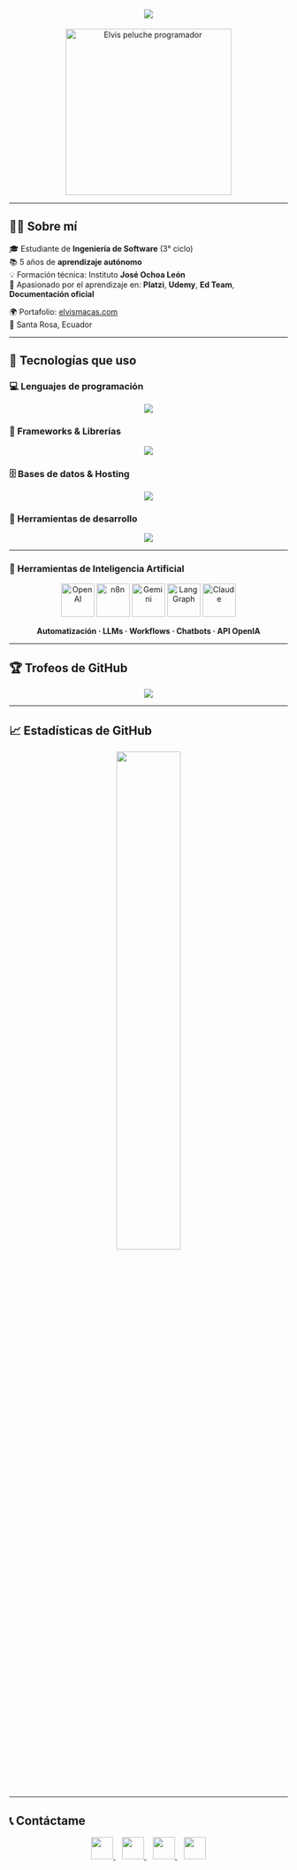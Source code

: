 <!-- Encabezado de bienvenida con animación -->
<h1 align="center">
  <img src="https://readme-typing-svg.demolab.com/?font=Fira+Code&size=25&pause=1000&center=true&vCenter=true&width=700&lines=Hola%2C+soy+Elvis+Macas;Desarrollador+de+Software+Full+Stack;Apasionado+por+el+aprendizaje+constante;Bienvenido+a+mi+GitHub!+💻" />
</h1>

<!-- Imagen tipo peluche -->
<p align="center">
  <img src="https://res.cloudinary.com/dtip3fys3/image/upload/v1743821327/fhia3i2h7puufrogxdii.png" width="300" alt="Elvis peluche programador" />
</p>

---

## 👨‍💻 Sobre mí

🎓 Estudiante de **Ingeniería de Software** (3° ciclo)  
📚 5 años de **aprendizaje autónomo**  
💡 Formación técnica: Instituto **José Ochoa León**  
🧠 Apasionado por el aprendizaje en: **Platzi**, **Udemy**, **Ed Team**, **Documentación oficial**  

🌍 Portafolio: [elvismacas.com](https://elvismacas.com)  
📍 Santa Rosa, Ecuador  

---

## 🚀 Tecnologías que uso

### 💻 Lenguajes de programación

<p align="center">
  <img src="https://skillicons.dev/icons?i=html,css,js,php,py,java" />
</p>

### 🧩 Frameworks & Librerías

<p align="center">
  <img src="https://skillicons.dev/icons?i=react,redux,laravel,bootstrap,jquery,sass,tailwind,vite,materialui,yarn,npm,wordpress" />
</p>

### 🗄️ Bases de datos & Hosting

<p align="center">
  <img src="https://skillicons.dev/icons?i=postgres,mysql,mongodb,firebase,heroku,gcp,codepen" />
</p>

### 🧰 Herramientas de desarrollo

<p align="center">
  <img src="https://skillicons.dev/icons?i=git,github,linux,nginx,netlify,vscode,androidstudio,pycharm,sublime,postman,arduino,windows,ubuntu,kali,ps,xd,powershell,pr,stackoverflow" />
</p>

---

### 🤖 Herramientas de Inteligencia Artificial

<p align="center">
  <!-- OpenAI -->
  <img src="https://static.vecteezy.com/system/resources/previews/022/227/364/non_2x/openai-chatgpt-logo-icon-free-png.png" alt="OpenAI" width="60" />
  
  <!-- n8n -->
  <img src="https://dn721904.ca.archive.org/0/items/github.com-n8n-io-n8n_-_2022-02-08_08-17-24/cover.jpg" alt="n8n" width="60" />

  <!-- Gemini -->
  <img src="https://brandlogo.org/wp-content/uploads/2024/06/Gemini-Icon-300x300.png.webp" alt="Gemini" width="60" />

  <!-- LangGraph -->
  <img src="https://registry.npmmirror.com/@lobehub/icons-static-png/1.43.0/files/dark/langchain.png" alt="LangGraph" width="60" />

  <!-- Claude (Anthropic) -->
  <img src="https://img.icons8.com/fluent/512/claude.png" alt="Claude" width="60" />

</p>

<p align="center"><strong>Automatización · LLMs · Workflows · Chatbots · API OpenIA</strong></p>

---

## 🏆 Trofeos de GitHub

<p align="center">
  <img src="https://github-profile-trophy.vercel.app/?username=Elvis-WDev&theme=onedark&row=2&column=4" />
</p>

---

## 📈 Estadísticas de GitHub

<p align="center">
  <img src="https://github-readme-stats.vercel.app/api/top-langs/?username=Elvis-WDev&theme=vue-dark&show_icons=true&hide_border=true&layout=compact" width="48%" />
</p>

---

## 📞 Contáctame

<p align="center">
  <a href="https://api.whatsapp.com/send/?phone=593983987321&text=¡Hola+Elvis!+Me+gustaría+trabajar+contigo." target="_blank">
    <img src="https://upload.wikimedia.org/wikipedia/commons/6/6b/WhatsApp.svg" width="40" />
  </a>
  &nbsp;&nbsp;
  <a href="mailto:elvis-michael2001@hotmail.com" target="_blank">
    <img src="https://upload.wikimedia.org/wikipedia/commons/4/4e/Gmail_Icon.png" width="40" />
  </a>
  &nbsp;&nbsp;
  <a href="https://www.linkedin.com/in/elvismacas/" target="_blank">
    <img src="https://cdn-icons-png.flaticon.com/512/174/174857.png" width="40" />
  </a>
  &nbsp;&nbsp;
  <a href="https://elvismacas.com/" target="_blank">
    <img src="https://cdn-icons-png.flaticon.com/512/841/841364.png" width="40" />
  </a>
</p>

